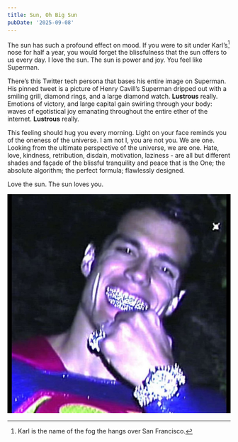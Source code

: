 ```yaml
---
title: Sun, Oh Big Sun
pubDate: '2025-09-08'
---
```


The sun has such a profound effect on mood.
If you were to sit under Karl’s[^Karl] nose for half a year, you would forget the blissfulness that the sun offers to us every day.
I love the sun.
The sun is power and joy.
You feel like Superman.

There’s this Twitter tech persona that bases his entire image on Superman.
His pinned tweet is a picture of Henry Cavill’s Superman dripped out with a smiling grill, diamond rings, and a large diamond watch.
**Lustrous** really.
Emotions of victory, and large capital gain swirling through your body: waves of egotistical joy emanating throughout the entire ether of the internet.
**Lustrous** really.

This feeling should hug you every morning.
Light on your face reminds you of the oneness of the universe.
I am not I, you are not you. We are one.
Looking from the ultimate perspective of the universe, we are one.
Hate, love, kindness, retribution, disdain, motivation, laziness - are all but different shades and façade of the blissful tranquility and peace that is the One; the absolute algorithm; the perfect formula; flawlessly designed.

Love the sun.
The sun loves you.

[^Karl]: Karl is the name of the fog the hangs over San Francisco.

![](../../../public/superman.jpeg)
